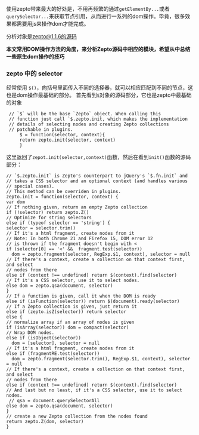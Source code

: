    使用zepto带来最大的好处是，不用再频繁的通过`getElementBy...`或者`querySelector...`来获取节点引用，从而进行一系列的dom操作。毕竟，很多效果都需要用js来操作dom才能完成。

分析对象是[zepto@1.1.6的源码](https://cdn.bootcss.com/zepto/1.1.6/zepto.js)

   **本文常用DOM操作方法的角度，来分析Zepto源码中相应的模块，希望从中总结一些原生dom操作的技巧**

   ### zepto 中的 selector
  经常使用 `$()`，向括号里面传入不同的选择器，就可以相应匹配到不同的节点，这也是dom操作最基础的部分。
   首先看到`$`对象的源码部分，它也是zepto中最基础的对象
   ```
    // `$` will be the base `Zepto` object. When calling this
    // function just call `$.zepto.init, which makes the implementation
    // details of selecting nodes and creating Zepto collections
    // patchable in plugins.
        $ = function(selector, context){
        return zepto.init(selector, context)
        }

   ```
  这里返回了`zepot.init(selector,context)`函数，然后在看到`init()`函数的源码部分：
  ```
  // `$.zepto.init` is Zepto's counterpart to jQuery's `$.fn.init` and
// takes a CSS selector and an optional context (and handles various
// special cases).
// This method can be overriden in plugins.
zepto.init = function(selector, context) {
var dom
// If nothing given, return an empty Zepto collection
if (!selector) return zepto.Z()
// Optimize for string selectors
else if (typeof selector == 'string') {
  selector = selector.trim()
  // If it's a html fragment, create nodes from it
  // Note: In both Chrome 21 and Firefox 15, DOM error 12
  // is thrown if the fragment doesn't begin with <
  if (selector[0] == '<' &&  fragment.test(selector))
    dom = zepto.fragment(selector, RegExp.$1, context), selector = null
  // If there's a context, create a collection on that context first, and select
  // nodes from there
  else if (context !== undefined) return $(context).find(selector)
  // If it's a CSS selector, use it to select nodes.
  else dom = zepto.qsa(document, selector)
}
// If a function is given, call it when the DOM is ready
else if (isFunction(selector)) return $(document).ready(selector)
// If a Zepto collection is given, just return it
else if (zepto.isZ(selector)) return selector
else {
  // normalize array if an array of nodes is given
  if (isArray(selector)) dom = compact(selector)
  // Wrap DOM nodes.
  else if (isObject(selector))
    dom = [selector], selector = null
  // If it's a html fragment, create nodes from it
  else if (fragmentRE.test(selector))
    dom = zepto.fragment(selector.trim(), RegExp.$1, context), selector = null
  // If there's a context, create a collection on that context first, and select
  // nodes from there
  else if (context !== undefined) return $(context).find(selector)
  // And last but no least, if it's a CSS selector, use it to select nodes.
   // qsa = document.querySelectorAll
  else dom = zepto.qsa(document, selector)
}
// create a new Zepto collection from the nodes found
return zepto.Z(dom, selector)
}

  ```
